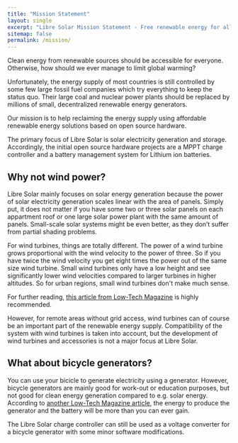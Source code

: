 ```yaml
---
title: "Mission Statement"
layout: single
excerpt: "Libre Solar Mission Statement - Free renewable energy for all."
sitemap: false
permalink: /mission/
---
```


Clean energy from renewable sources should be accessible for everyone. Otherwise, how should we ever manage to limit global warming?

Unfortunately, the energy supply of most countries is still controlled by some few large fossil fuel companies which try everything to keep the status quo. Their large coal and nuclear power plants should be replaced by millions of small, decentralized renewable energy generators. 

Our mission is to help reclaiming the energy supply using affordable renewable energy solutions based on open source hardware.

The primary focus of Libre Solar is solar electricity generation and storage. Accordingly, the initial open source hardware projects are a MPPT charge controller and a battery management system for Lithium ion batteries.

## Why not wind power?

Libre Solar mainly focuses on solar energy generation because the power of solar electricity generation scales linear with the area of panels. Simply put, it does not matter if you have some two or three solar panels on each appartment roof or one large solar power plant with the same amount of panels. Small-scale solar systems might be even better, as they don’t suffer from partial shading problems.

For wind turbines, things are totally different. The power of a wind turbine grows proportional with the wind velocity to the power of three. So if you have twice the wind velocity you get eight times the power out of the same size wind turbine. Small wind turbines only have a low height and see significantly lower wind velocities compared to larger turbines in higher altitudes. So for urban regions, small wind turbines don't make much sense.

For further reading, [this article from Low-Tech Magazine](http://www.lowtechmagazine.com/2008/09/urban-windmills.html "Urban windmills harm the environment") is highly recommended.

However, for remote areas without grid access, wind turbines can of course be an important part of the renewable energy supply. Compatibility of the system with wind turbines is taken into account, but the development of wind turbines and accessories is not a major focus at Libre Solar.
 
## What about bicycle generators?

You can use your bicicle to generate electricity using a generator. However, bicycle generators are mainly good for work-out or education purposes, but not good for clean energy generation compared to e.g. solar energy. According to [another Low-Tech Magazine article](http://www.lowtechmagazine.com/2011/05/bike-powered-electricity-generators.html), the energy to produce the generator and the battery will be more than you can ever gain.

The Libre Solar charge controller can still be used as a voltage converter for a bicycle generator with some minor software modifications.


